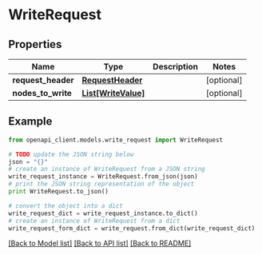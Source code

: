 # WriteRequest


## Properties
Name | Type | Description | Notes
------------ | ------------- | ------------- | -------------
**request_header** | [**RequestHeader**](RequestHeader.md) |  | [optional] 
**nodes_to_write** | [**List[WriteValue]**](WriteValue.md) |  | [optional] 

## Example

```python
from openapi_client.models.write_request import WriteRequest

# TODO update the JSON string below
json = "{}"
# create an instance of WriteRequest from a JSON string
write_request_instance = WriteRequest.from_json(json)
# print the JSON string representation of the object
print WriteRequest.to_json()

# convert the object into a dict
write_request_dict = write_request_instance.to_dict()
# create an instance of WriteRequest from a dict
write_request_form_dict = write_request.from_dict(write_request_dict)
```
[[Back to Model list]](../README.md#documentation-for-models) [[Back to API list]](../README.md#documentation-for-api-endpoints) [[Back to README]](../README.md)


